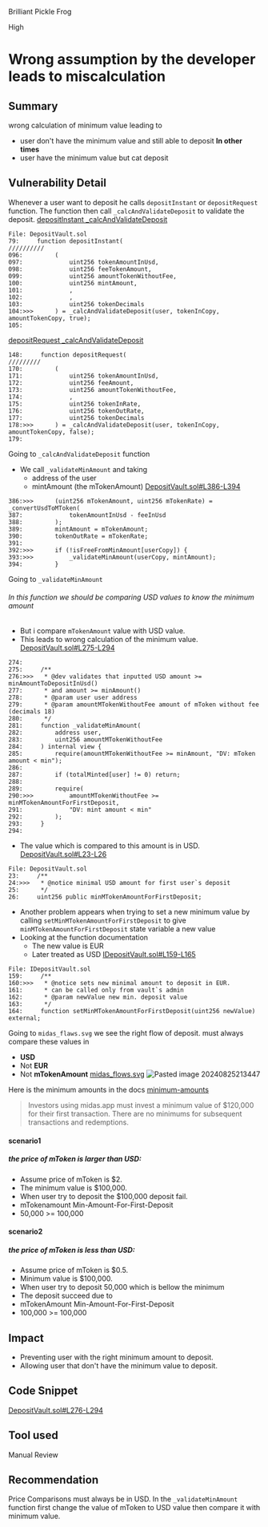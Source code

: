 Brilliant Pickle Frog

High

# Wrong assumption by the developer leads to miscalculation

## Summary

wrong calculation of minimum value leading to 
- user don't have the minimum value and still able to deposit 
**In other times** 
- user have the minimum value but cat deposit

## Vulnerability Detail

Whenever a user want to deposit he calls `depositInstant` or `depositRequest`
function.
The function then call `_calcAndValidateDeposit` to validate the deposit. 
[depositInstant _calcAndValidateDeposit](https://github.com/sherlock-audit/2024-08-midas-minter-redeemer/blob/52b77ba39be51f18a5b0736dfbe7f2acbbeba6e3/midas-contracts/contracts/DepositVault.sol#L104)
```solidity
File: DepositVault.sol
79:     function depositInstant(
//////////
096:         (
097:             uint256 tokenAmountInUsd,
098:             uint256 feeTokenAmount,
099:             uint256 amountTokenWithoutFee,
100:             uint256 mintAmount,
101:             ,
102:             ,
103:             uint256 tokenDecimals
104:>>>      ) = _calcAndValidateDeposit(user, tokenInCopy, amountTokenCopy, true);
105: 

```
[depositRequest _calcAndValidateDeposit](https://github.com/sherlock-audit/2024-08-midas-minter-redeemer/blob/52b77ba39be51f18a5b0736dfbe7f2acbbeba6e3/midas-contracts/contracts/DepositVault.sol#L178)
```solidity
148:     function depositRequest(
/////////
170:         (
171:             uint256 tokenAmountInUsd,
172:             uint256 feeAmount,
173:             uint256 amountTokenWithoutFee,
174:             ,
175:             uint256 tokenInRate,
176:             uint256 tokenOutRate,
177:             uint256 tokenDecimals
178:>>>      ) = _calcAndValidateDeposit(user, tokenInCopy, amountTokenCopy, false);
179: 

```

Going to `_calcAndValidateDeposit` function
- We call `_validateMinAmount` and taking 
	- address of the user
	- mintAmount (the mTokenAmount)
[DepositVault.sol#L386-L394](https://github.com/sherlock-audit/2024-08-midas-minter-redeemer/blob/52b77ba39be51f18a5b0736dfbe7f2acbbeba6e3/midas-contracts/contracts/DepositVault.sol#L386-L394)
```solidity
386:>>>      (uint256 mTokenAmount, uint256 mTokenRate) = _convertUsdToMToken(
387:             tokenAmountInUsd - feeInUsd
388:         );
389:         mintAmount = mTokenAmount;
390:         tokenOutRate = mTokenRate;
391: 
392:>>>      if (!isFreeFromMinAmount[userCopy]) {
393:>>>          _validateMinAmount(userCopy, mintAmount);
394:         }

```

Going to `_validateMinAmount` 
###### In this function we should be comparing USD values to know the minimum amount
- But i compare `mTokenAmount` value with USD value. 
- This leads to wrong calculation of the minimum value.
[DepositVault.sol#L275-L294](https://github.com/sherlock-audit/2024-08-midas-minter-redeemer/blob/52b77ba39be51f18a5b0736dfbe7f2acbbeba6e3/midas-contracts/contracts/DepositVault.sol#L275-L294)
```solidity
274: 
275:     /**
276:>>>   * @dev validates that inputted USD amount >= minAmountToDepositInUsd()
277:      * and amount >= minAmount()
278:      * @param user user address
279:      * @param amountMTokenWithoutFee amount of mToken without fee (decimals 18)
280:      */
281:     function _validateMinAmount(
282:         address user,
283:         uint256 amountMTokenWithoutFee
284:     ) internal view {
285:         require(amountMTokenWithoutFee >= minAmount, "DV: mToken amount < min");
286: 
287:         if (totalMinted[user] != 0) return;
288:
289:         require(
290:>>>          amountMTokenWithoutFee >= minMTokenAmountForFirstDeposit,
291:             "DV: mint amount < min"
292:         );
293:     }
294: 
```
- The value which is compared to this amount is in USD.
[DepositVault.sol#L23-L26](https://github.com/sherlock-audit/2024-08-midas-minter-redeemer/blob/52b77ba39be51f18a5b0736dfbe7f2acbbeba6e3/midas-contracts/contracts/DepositVault.sol#L23-L26)
```solidity
File: DepositVault.sol
23:     /**
24:>>>   * @notice minimal USD amount for first user`s deposit
25:      */
26:     uint256 public minMTokenAmountForFirstDeposit;
```
- Another problem appears when trying to set a new minimum value by calling `setMinMTokenAmountForFirstDeposit` to give `minMTokenAmountForFirstDeposit` state variable a new value 
- Looking at the function documentation 
	- The new value is EUR
	- Later treated as USD
[IDepositVault.sol#L159-L165](https://github.com/sherlock-audit/2024-08-midas-minter-redeemer/blob/52b77ba39be51f18a5b0736dfbe7f2acbbeba6e3/midas-contracts/contracts/interfaces/IDepositVault.sol#L159-L165)
```solidity
File: IDepositVault.sol
159:     /**
160:>>>   * @notice sets new minimal amount to deposit in EUR.
161:      * can be called only from vault`s admin
162:      * @param newValue new min. deposit value
163:      */
164:     function setMinMTokenAmountForFirstDeposit(uint256 newValue) external;
```

Going to `midas_flaws.svg` we see the right flow of deposit.
must always compare these values in
- **USD** 
- Not **EUR**
- Not  **mTokenAmount**
[midas_flows.svg](https://github.com/sherlock-audit/2024-08-midas-minter-redeemer/blob/main/midas-contracts/public/midas_flows.svg)
![Pasted image 20240825213447](https://github.com/user-attachments/assets/7d11684f-1a1c-4a0a-84c5-d78d50f43cd6)

Here is the minimum amounts in the docs [minimum-amounts](https://docs.midas.app/token-mechanics/access-midas-tokens/eligibility#minimum-amounts)

  > Investors using midas.app must invest a minimum value of $120,000 for their first transaction. There are no minimums for subsequent transactions and redemptions.


#### scenario1 
##### the price of mToken is larger than USD:
- Assume price of mToken is $2.
- The minimum value is $100,000.
- When user try to deposit the $100,000  deposit fail.
- mTokenamount            Min-Amount-For-First-Deposit
- 50,000                 >=         100,000
#### scenario2 
##### the price of mToken is less than USD:
- Assume price of mToken is $0.5.
- Minimum value is $100,000.
- When user try to deposit 50,000 which is bellow the minimum
- The deposit succeed due to 
- mTokenAmount            Min-Amount-For-First-Deposit
- 100,000                 >=         100,000



## Impact

  - Preventing user with the right minimum amount to deposit.
  - Allowing user that don't have the minimum value to deposit.

## Code Snippet

  [DepositVault.sol#L276-L294](https://github.com/sherlock-audit/2024-08-midas-minter-redeemer/blob/52b77ba39be51f18a5b0736dfbe7f2acbbeba6e3/midas-contracts/contracts/DepositVault.sol#L276-L294)

## Tool used
  

Manual Review


## Recommendation

Price Comparisons must always be in USD.
In the `_validateMinAmount` function first change the value of mToken to USD value then compare it with minimum value.